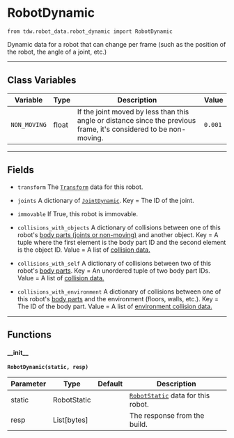 # RobotDynamic

`from tdw.robot_data.robot_dynamic import RobotDynamic`

Dynamic data for a robot that can change per frame (such as the position of the robot, the angle of a joint, etc.)

***

## Class Variables

| Variable | Type | Description | Value |
| --- | --- | --- | --- |
| `NON_MOVING` | float | If the joint moved by less than this angle or distance since the previous frame, it's considered to be non-moving. | `0.001` |

***

## Fields

- `transform` The [`Transform`](../object_data/transform.md) data for this robot.

- `joints` A dictionary of [`JointDynamic`](joint_dynamic.md). Key = The ID of the joint.

- `immovable` If True, this robot is immovable.

- `collisions_with_objects` A dictionary of collisions between one of this robot's [body parts (joints or non-moving)](robot_static.md) and another object.
Key = A tuple where the first element is the body part ID and the second element is the object ID.
Value = A list of [collision data.](../collision_data/collision_obj_obj.md)

- `collisions_with_self` A dictionary of collisions between two of this robot's [body parts](robot_static.md).
Key = An unordered tuple of two body part IDs.
Value = A list of [collision data.](../collision_data/collision_obj_obj.md)

- `collisions_with_environment` A dictionary of collisions between one of this robot's [body parts](robot_static.md) and the environment (floors, walls, etc.).
Key = The ID of the body part.
Value = A list of [environment collision data.](../collision_data/collision_obj_env.md)

***

## Functions

#### \_\_init\_\_

**`RobotDynamic(static, resp)`**

| Parameter | Type | Default | Description |
| --- | --- | --- | --- |
| static |  RobotStatic |  | [`RobotStatic`](robot_static.md) data for this robot. |
| resp |  List[bytes] |  | The response from the build. |

